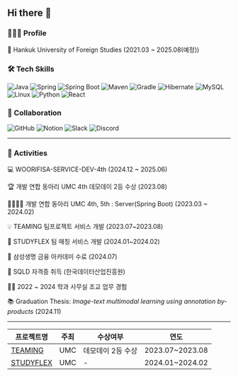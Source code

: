 ## Hi there 👋

### 👩🏻‍💻 Profile
🏫 Hankuk University of Foreign Studies (2021.03 ~ 2025.08(예정))



### 🛠️ Tech Skills
![Java](https://img.shields.io/badge/Java-007396?style=for-the-badge&logo=openjdk&logoColor=white)
![Spring](https://img.shields.io/badge/Spring-6DB33F?style=for-the-badge&logo=spring&logoColor=white)
![Spring Boot](https://img.shields.io/badge/SpringBoot-6DB33F?style=for-the-badge&logo=springboot&logoColor=white)
![Maven](https://img.shields.io/badge/Maven-C71A36?style=for-the-badge&logo=apachemaven&logoColor=white)
![Gradle](https://img.shields.io/badge/Gradle-02303A?style=for-the-badge&logo=gradle&logoColor=white)
![Hibernate](https://img.shields.io/badge/Hibernate-59666C?style=for-the-badge&logo=hibernate&logoColor=white)
![MySQL](https://img.shields.io/badge/mysql-4479A1?style=for-the-badge&logo=mysql&logoColor=white)
![Linux](https://img.shields.io/badge/Linux-FCC624?style=for-the-badge&logo=linux&logoColor=black)
![Python](https://img.shields.io/badge/Python-3776AB?style=for-the-badge&logo=Python&logoColor=white)
![React](https://img.shields.io/badge/React-20232A?style=for-the-badge&logo=react&logoColor=61DAFB)



### 🤝 Collaboration
![GitHub](https://img.shields.io/badge/GitHub-181717?style=for-the-badge&logo=github&logoColor=white)
![Notion](https://img.shields.io/badge/Notion-000000?style=for-the-badge&logo=notion&logoColor=white)
![Slack](https://img.shields.io/badge/Slack-4A154B?style=for-the-badge&logo=slack&logoColor=white)
![Discord](https://img.shields.io/badge/Discord-5865F2?style=for-the-badge&logo=discord&logoColor=white)


---
### 📌 Activities

💻 WOORIFISA-SERVICE-DEV-4th (2024.12 ~ 2025.06)

🏆 개발 연합 동아리 UMC 4th 데모데이 2등 수상 (2023.08)

👨‍👩‍👧‍👦 개발 연합 동아리 UMC 4th, 5th : Server(Spring Boot) (2023.03 ~ 2024.02)

💡 TEAMING 팀프로젝트 서비스 개발 (2023.07~2023.08)

🚀 STUDYFLEX 팀 매칭 서비스 개발 (2024.01~2024.02)

🧪 삼성생명 금융 아카데미 수료 (2024.07)

📖 SQLD 자격증 취득 (한국데이터산업진흥원)

🧑‍💼 2022 ~ 2024 학과 사무실 조교 업무 경험

📚 Graduation Thesis: *Image-text multimodal learning using annotation by-products* (2024.11)


---
| 프로젝트명 | 주최 | 수상여부 | 연도 |
|------------|------|----------|------|
| [TEAMING](https://github.com/UmcTeaming/BackEnd) | UMC | 데모데이 2등 수상 | 2023.07~2023.08 |
| [STUDYFLEX](https://github.com/StudyFlexUMC5th/StudyFlex-BE) | UMC | - | 2024.01~2024.02 |


